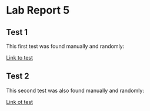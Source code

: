 # Lab Report 5

## Test 1
This first test was found manually and randomly:

[Link to test](https://github.com/nidhidhamnani/markdown-parser/blob/main/test-files/1.md)


## Test 2
This second test was also found manually and randomly:

[Link ot test](https://github.com/nidhidhamnani/markdown-parser/blob/main/test-files/512.md)
